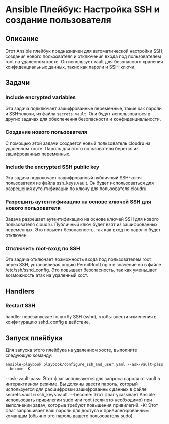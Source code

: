 # Ansible Плейбук: Настройка SSH и создание пользователя

## Описание

Этот Ansible плейбук предназначен для автоматической настройки SSH, создания нового пользователя и отключения входа под пользователем root на удаленном хосте. Он использует vault для безопасного хранения конфиденциальных данных, таких как пароли и SSH-ключи.

## Задачи

### Include encrypted variables

Эта задача подключает зашифрованные переменные, такие как пароли и SSH-ключи, из файла `secrets.vault`. Они будут использоваться в других задачах для обеспечения безопасности и конфиденциальности.

### Создание нового пользователя

С помощью этой задачи создается новый пользователь cloudru на удаленном хосте. Пароль для этого пользователя берется из зашифрованных переменных.

### Include the encrypted SSH public key

Эта задача подключает зашифрованный публичный SSH-ключ пользователя из файла ssh_keys.vault. Он будет использоваться для разрешения аутентификации по ключу для пользователя cloudru.

### Разрешить аутентификацию на основе ключей SSH для нового пользователя

Задача разрешает аутентификацию на основе ключей SSH для нового пользователя cloudru. Публичный ключ будет взят из зашифрованных переменных. Это повысит безопасность, так как вход по паролю будет отключен.

### Отключить root-вход по SSH

Эта задача отключает возможность входа под пользователем root через SSH, устанавливая опцию PermitRootLogin в значение no в файле /etc/ssh/sshd_config. Это повышает безопасность, так как уменьшает возможность атак на удаленный хост.

## Handlers

### Restart SSH

handler перезапускает службу SSH (sshd), чтобы внести изменения в конфигурацию sshd_config в действие.

## Запуск плейбука

Для запуска этого плейбука на удаленном хосте, выполните следующую команду:

`ansible-playbook playbook/configure_ssh_and_user.yaml --ask-vault-pass --become -K`


--ask-vault-pass: Этот флаг используется для запроса пароля от vault в интерактивном режиме. Вы должны ввести пароль, который используется для расшифровки зашифрованных данных в файле secrets.vault и ssh_keys.vault.
--become: Этот флаг указывает Ansible использовать привилегии sudo или root (если это необходимо) при выполнении задач, которые требуют повышения привилегий.
-K: Этот флаг запрашивает ваш пароль для доступа к привилегированным командам (обычно это пароль вашего пользователя sudo).
